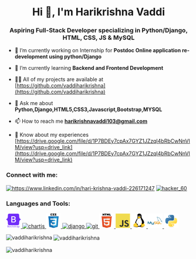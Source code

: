 <h1 align="center">Hi 👋, I'm Harikrishna Vaddi</h1>
<h3 align="center">Aspiring Full-Stack Developer specializing in Python/Django, HTML, CSS, JS & MySQL</h3>
<img src="https://img.freepik.com/free-photo/person-playing-3d-video-games-device_23-2151005751.jpg?semt=ais_items_boosted&w=740" width="450" align="right" alt="">

- 🔭 I’m currently working on Internship for **Postdoc Online application re-development using python/Django**

- 🌱 I’m currently learning **Backend and Frontend Development**

- 👨‍💻 All of my projects are available at [https://github.com/vaddiharikrishna](https://github.com/vaddiharikrishna)

- 💬 Ask me about **Python,Django,HTML5,CSS3,Javascript,Bootstrap,MYSQL**

- 📫 How to reach me **harikrishnavaddi103@gmail.com**

- 📄 Know about my experiences [https://drive.google.com/file/d/1P7BDEy7cpAx7GYZ1JZzqI4bRbCwNnVlM/view?usp=drive_link](https://drive.google.com/file/d/1P7BDEy7cpAx7GYZ1JZzqI4bRbCwNnVlM/view?usp=drive_link)

<h3 align="left">Connect with me:</h3>
<p align="left">
<a href="https://linkedin.com/in/https://www.linkedin.com/in/hari-krishna-vaddi-226171247" target="blank"><img align="center" src="https://raw.githubusercontent.com/rahuldkjain/github-profile-readme-generator/master/src/images/icons/Social/linked-in-alt.svg" alt="https://www.linkedin.com/in/hari-krishna-vaddi-226171247" height="30" width="40" /></a>
<a href="https://www.codechef.com/users/hacker_60" target="blank"><img align="center" src="https://cdn.jsdelivr.net/npm/simple-icons@3.1.0/icons/codechef.svg" alt="hacker_60" height="30" width="40" /></a>
</p>

<h3 align="left">Languages and Tools:</h3>
<p align="left"> <a href="https://getbootstrap.com" target="_blank" rel="noreferrer"> <img src="https://raw.githubusercontent.com/devicons/devicon/master/icons/bootstrap/bootstrap-plain-wordmark.svg" alt="bootstrap" width="40" height="40"/> </a> <a href="https://www.chartjs.org" target="_blank" rel="noreferrer"> <img src="https://www.chartjs.org/media/logo-title.svg" alt="chartjs" width="40" height="40"/> </a> <a href="https://www.w3schools.com/css/" target="_blank" rel="noreferrer"> <img src="https://raw.githubusercontent.com/devicons/devicon/master/icons/css3/css3-original-wordmark.svg" alt="css3" width="40" height="40"/> </a> <a href="https://www.djangoproject.com/" target="_blank" rel="noreferrer"> <img src="https://cdn.worldvectorlogo.com/logos/django.svg" alt="django" width="40" height="40"/> </a> <a href="https://git-scm.com/" target="_blank" rel="noreferrer"> <img src="https://www.vectorlogo.zone/logos/git-scm/git-scm-icon.svg" alt="git" width="40" height="40"/> </a> <a href="https://www.w3.org/html/" target="_blank" rel="noreferrer"> <img src="https://raw.githubusercontent.com/devicons/devicon/master/icons/html5/html5-original-wordmark.svg" alt="html5" width="40" height="40"/> </a> <a href="https://developer.mozilla.org/en-US/docs/Web/JavaScript" target="_blank" rel="noreferrer"> <img src="https://raw.githubusercontent.com/devicons/devicon/master/icons/javascript/javascript-original.svg" alt="javascript" width="40" height="40"/> </a> <a href="https://www.linux.org/" target="_blank" rel="noreferrer"> <img src="https://raw.githubusercontent.com/devicons/devicon/master/icons/linux/linux-original.svg" alt="linux" width="40" height="40"/> </a> <a href="https://www.mysql.com/" target="_blank" rel="noreferrer"> <img src="https://raw.githubusercontent.com/devicons/devicon/master/icons/mysql/mysql-original-wordmark.svg" alt="mysql" width="40" height="40"/> </a> <a href="https://www.python.org" target="_blank" rel="noreferrer"> <img src="https://raw.githubusercontent.com/devicons/devicon/master/icons/python/python-original.svg" alt="python" width="40" height="40"/> </a> </p>

<p><img align="left" src="https://github-readme-stats.vercel.app/api/top-langs?username=vaddiharikrishna&show_icons=true&locale=en&layout=compact" alt="vaddiharikrishna" /></p>

<p>&nbsp;<img align="center" src="https://github-readme-stats.vercel.app/api?username=vaddiharikrishna&show_icons=true&locale=en" alt="vaddiharikrishna" /></p>

<p><img align="center" src="https://github-readme-streak-stats.herokuapp.com/?user=vaddiharikrishna&" alt="vaddiharikrishna" /></p>
